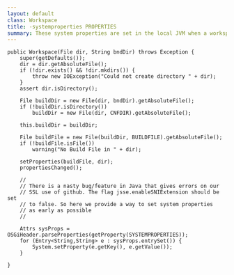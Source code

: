 ```yaml
---
layout: default
class: Workspace
title: -systemproperties PROPERTIES 
summary: These system properties are set in the local JVM when a workspace is started. This was mainly added to allow one to set JVM options via system properties.  
---
```


	public Workspace(File dir, String bndDir) throws Exception {
		super(getDefaults());
		dir = dir.getAbsoluteFile();
		if (!dir.exists() && !dir.mkdirs()) {
			throw new IOException("Could not create directory " + dir);
		}
		assert dir.isDirectory();

		File buildDir = new File(dir, bndDir).getAbsoluteFile();
		if (!buildDir.isDirectory())
			buildDir = new File(dir, CNFDIR).getAbsoluteFile();

		this.buildDir = buildDir;

		File buildFile = new File(buildDir, BUILDFILE).getAbsoluteFile();
		if (!buildFile.isFile())
			warning("No Build File in " + dir);

		setProperties(buildFile, dir);
		propertiesChanged();

		//
		// There is a nasty bug/feature in Java that gives errors on our
		// SSL use of github. The flag jsse.enableSNIExtension should be set
		// to false. So here we provide a way to set system properties
		// as early as possible
		//

		Attrs sysProps = OSGiHeader.parseProperties(getProperty(SYSTEMPROPERTIES));
		for (Entry<String,String> e : sysProps.entrySet()) {
			System.setProperty(e.getKey(), e.getValue());
		}

	}